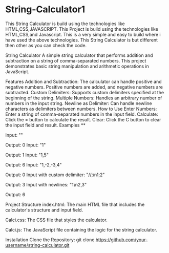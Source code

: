 # String-Calculator1
This String Calculator is build using the technologies like HTML,CSS,JAVASCRIPT. 
This Project is build using the technologies like HTML,CSS,and Javascript. This is a very simple and easy to build where i have used the above technologies. This String Calculator is but different then other as you can check the code.

String Calculator
A simple string calculator that performs addition and subtraction on a string of comma-separated numbers. This project demonstrates basic string manipulation and arithmetic operations in JavaScript.

Features
Addition and Subtraction: The calculator can handle positive and negative numbers. Positive numbers are added, and negative numbers are subtracted.
Custom Delimiters: Supports custom delimiters specified at the beginning of the string.
Multiple Numbers: Handles an arbitrary number of numbers in the input string.
Newline as Delimiter: Can handle newline characters as delimiters between numbers.
How to Use
Enter Numbers: Enter a string of comma-separated numbers in the input field.
Calculate: Click the = button to calculate the result.
Clear: Click the C button to clear the input field and result.
Examples
**

Input: ""

Output: 0
Input: "1"

Output: 1
Input: "1,5"

Output: 6
Input: "1,-2,-3,4"

Output: 0
Input with custom delimiter: "//;\n1;2"

Output: 3
Input with newlines: "1\n2,3"

Output: 6

Project Structure
index.html: The main HTML file that includes the calculator's structure and input field.

Calci.css: The CSS file that styles the calculator.

Calci.js: The JavaScript file containing the logic for the string calculator.

Installation
Clone the Repository:
git clone https://github.com/your-username/string-calculator.git
